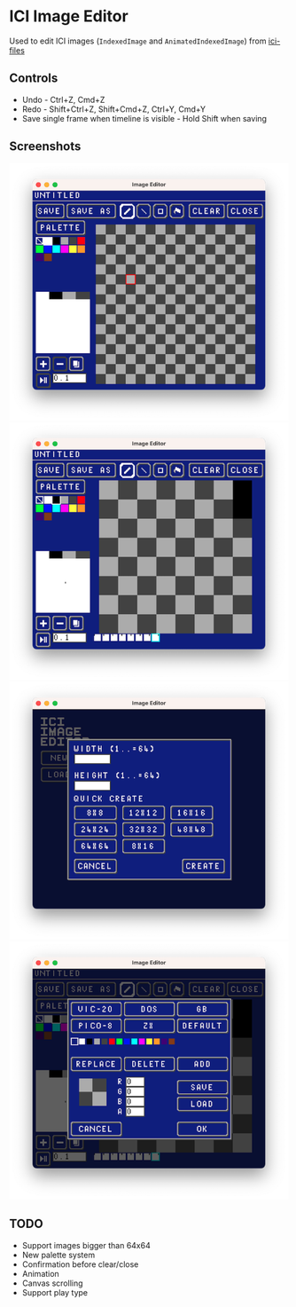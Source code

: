 # ICI Image Editor

Used to edit ICI images (`IndexedImage` and `AnimatedIndexedImage`) from [ici-files](https://github.com/emmabritton/ici-files)

## Controls

* Undo - Ctrl+Z, Cmd+Z
* Redo - Shift+Ctrl+Z, Shift+Cmd+Z, Ctrl+Y, Cmd+Y
* Save single frame when timeline is visible - Hold Shift when saving

## Screenshots

![Editor](https://github.com/emmabritton/ici-image-editor/raw/main/.github/screenshots/image.png)
![Editor with timeline](https://github.com/emmabritton/ici-image-editor/raw/main/.github/screenshots/animated.png)
![New file](https://github.com/emmabritton/ici-image-editor/raw/main/.github/screenshots/new_image.png)
![Palette editor](https://github.com/emmabritton/ici-image-editor/raw/main/.github/screenshots/palette.png)

## TODO
- Support images bigger than 64x64
- New palette system
- Confirmation before clear/close
- Animation
- Canvas scrolling
- Support play type
